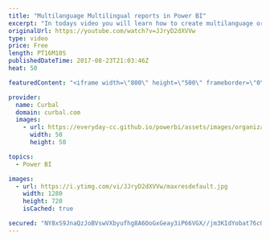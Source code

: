```yaml
---
title: "Multilanguage Multilingual reports in Power BI"
excerpt: "In todays video you will learn how to create multilanguage or multilingual reports in Power BI. Link to other sources: Manage headers in bulk: https://www.youtube.com/watch?v=rWi1fAhowZs&index=17&list=PLDz00l_jz6zxF_OSmQhWBCVmQOaROoxWj The data miners union: https://www.youtube.com/channel/UCxZ-mXY87mHC08QgVbezWEw"
originalUrl: https://youtube.com/watch?v=JJryD2dXVVw
type: video
price: Free
length: PT16M10S
publishedDateTime: 2017-08-23T21:03:46Z
heat: 50

featuredContent: "<iframe width=\"800\" height=\"500\" frameborder=\"0\" src=\"https://www.youtube.com/embed/JJryD2dXVVw\" allow=\"accelerometer; autoplay; encrypted-media; gyroscope; picture-in-picture\" allowfullscreen></iframe>"

provider:
  name: Curbal
  domain: curbal.com
  images:
    - url: https://everyday-cc.github.io/powerbi/assets/images/organizations/curbal.com-50x50.jpg
      width: 50
      height: 50

topics:
  - Power BI

images:
  - url: https://i.ytimg.com/vi/JJryD2dXVVw/maxresdefault.jpg
    width: 1280
    height: 720
    isCached: true

secured: "NY8xS9JnaQzJoBVswVXbyufhg8A6OoGxGeay3iP66VGX//jm3KIdYobat76cQ8QsnXG6Fu6VlTmTKXLTFpihtUgzR9MTS141OFgtjFBVLxfqjAfDfdE+q7cOS3KXUBoo+2g2UQHzvUmdKS3cOFOhi3P+5CssnSCvWo1aelx5ESsZb6615qnhrEXMjCUnpXCDqkzDxN7NI437LwlDk3dmDT1qvZRx1KUhRRqCAoKXGAA3HN9lsteB00L6wZ43+tNJymr9+9edxYbD+pRg3KJVHOzvnKFo5mLcctyfijgwksPHRx0AAsnH2yLGSR2XGuH7I7xmA3wbItVUOpbbr1l4bcoyum8i0rqcb+hHBpeU+MIlTiRnBCBRME77vryukLWtrzMrb14INHJyiGmTkGRfT6S3a0b2ncfO9F++Iz0ktgg=;wKpZLxwmpxnlkI+OIFZhgg=="
---
```



